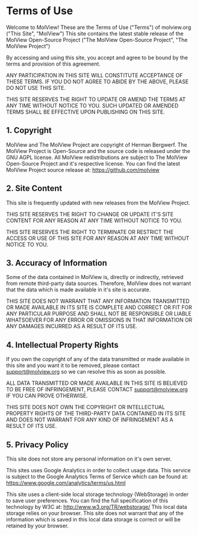 Terms of Use
============
Welcome to MolView!
These are the Terms of Use ("Terms") of molview.org ("This Site", "MolView")
This site contains the latest stable release of the MolView Open-Source Project
("The MolView Open-Source Project", "The MolView Project")

By accessing and using this site, you accept and agree to be bound by the terms
and provision of this agreement.

ANY PARTICIPATION IN THIS SITE WILL CONSTITUTE ACCEPTANCE OF THESE TERMS.
IF YOU DO NOT AGREE TO ABIDE BY THE ABOVE, PLEASE DO NOT USE THIS SITE.

THIS SITE RESERVES THE RIGHT TO UPDATE OR AMEND THE TERMS AT ANY TIME WITHOUT
NOTICE TO YOU. SUCH UPDATED OR AMENDED TERMS SHALL BE EFFECTIVE UPON PUBLISHING
ON THIS SITE.

## 1. Copyright
MolView and The MolView Project are copyright of Herman Bergwerf.
The MolView Project is Open-Source and the source code is released under the
GNU AGPL license. All MolView redistributions are subject to
The MolView Open-Source Project and it's respective license.
You can find the latest MolView Project source release at:
https://github.com/molview

## 2. Site Content
This site is frequently updated with new releases from the MolView Project.

THIS SITE RESERVES THE RIGHT TO CHANGE OR UPDATE IT'S SITE CONTENT
FOR ANY REASON AT ANY TIME WITHOUT NOTICE TO YOU.

THIS SITE RESERVES THE RIGHT TO TERMINATE OR RESTRICT THE ACCESS OR USE OF
THIS SITE FOR ANY REASON AT ANY TIME WITHOUT NOTICE TO YOU.

## 3. Accuracy of Information
Some of the data contained in MolView is, directly or indirectly, retrieved from
remote third-party data sources. Therefore, MolView does not warrant that the
data which is made available in it's site is accurate.

THIS SITE DOES NOT WARRANT THAT ANY INFORMATION TRANSMITTED OR MADE AVAILABLE IN
ITS SITE IS COMPLETE AND CORRECT OR FIT FOR ANY PARTICULAR PURPOSE AND SHALL NOT
BE RESPONSIBLE OR LIABLE WHATSOEVER FOR  ANY ERROR OR OMISSIONS IN THAT
INFORMATION OR ANY DAMAGES INCURRED AS A RESULT OF ITS USE.

## 4. Intellectual Property Rights
If you own the copyright of any of the data transmitted or made available in
this site and you want it to be removed, please contact <support@molview.org>
so we can resolve this as soon as possible.

ALL DATA TRANSMITTED OR MADE AVAILABLE IN THIS SITE IS BELIEVED TO BE FREE OF
INFRINGEMENT, PLEASE CONTACT <support@molview.org> IF YOU CAN PROVE OTHERWISE.

THIS SITE DOES NOT OWN THE COPYRIGHT OR INTELLECTUAL PROPERTY RIGHTS OF THE
THIRD-PARTY DATA CONTAINED IN ITS SITE AND DOES NOT WARRANT FOR ANY KIND OF
INFRINGEMENT AS A RESULT OF ITS USE.

## 5. Privacy Policy
This site does not store any personal information on it's own server.

This sites uses Google Analytics in order to collect usage data.
This service is subject to the Google Analytics Terms of Service
which can be found at: https://www.google.com/analytics/terms/us.html

This site uses a client-side local storage technology (WebStorage)
in order to save user preferences. You can find the full specification of this
technology by W3C at: http://www.w3.org/TR/webstorage/
This local data storage relies on your browser. This site does not warrant that
any of the information which is saved in this local data storage is correct or
will be retained by your browser.
